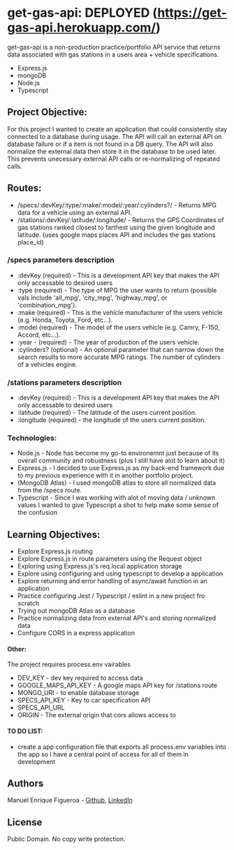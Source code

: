 # get-gas-api: DEPLOYED (https://get-gas-api.herokuapp.com/)
get-gas-api is a non-production practice/portfolio API service that returns data associated with gas stations in a users area + vehicle specifications. 
* Express.js
* mongoDB
* Node.js
* Typescript

## Project Objective:
For this project I wanted to create an application that could consistently stay connected to a database during usage. The API will call an external API on database failure or if a item is not found in a DB query. The API will also normalize the external data then store it in the database to be used later. This prevents unecessary external API calls or re-normalizing of repeated calls.

## Routes:
* /specs/:devKey/:type/:make/:model/:year/:cylinders?/ - Returns MPG data for a vehicle using an external API.
* /stations/:devKey/:latitude/:longitude/ - Returns the GPS Coordinates of gas stations ranked closest to farthest using the given longitude and latitude. (uses google maps places API and includes the gas stations place_id)

### /specs parameters description
* :devKey (required) - This is a development API key that makes the API only accessable to desired users
* :type (required) - The type of MPG the user wants to return (possible vals include 'all_mpg', 'city_mpg', 'highway_mpg', or 'combination_mpg').
* :make (required) - This is the vehicle manufacturer of the users vehicle (e.g. Honda, Toyota, Ford, etc...).
* :model (required) - The model of the users vehicle (e.g. Camry, F-150, Accord, etc...).
* :year - (required) - The year of production of the users vehicle.
* :cylinders? (optional) - An optional parameter that can narrow down the search results to more accurate MPG ratings. The number of cylinders of a vehicles engine.

### /stations parameters description
* :devKey (required) - This is a development API key that makes the API only accessable to desired users
* :latitude (required) - The latitude of the users current position.
* :longitude (required) - the longitude of the users current position.


### Technologies:
* Node.js - Node has become my go-to environemnt just because of its overall community and robustness (plus I still have alot to learn about it)
* Express.js - I decided to use Express.js as my back-end framework due to my previous experience with it in another portfolio project.
* (MongoDB Atlas) - I used mongoDB atlas to store all normalized data from the /specs route.
* Typescript - Since I was working with alot of moving data / unknown values I wanted to give Typescript a shot to help make some sense of the confusion

## Learning Objectives:
* Explore Express.js routing
* Explore Express.js in route parameters using the Request object
* Exploring using Express.js's req.local application storage
* Explore using configuring and using typescript to develop a application
* Explore returning and error handling of async/await function in an application
* Practice configuring Jest / Typescript / eslint in a new project fro scratch
* Trying out mongoDB Atlas as a database
* Practice normalizing data from external API's and storing normalized data
* Configure CORS in a express application

#### Other:
The project requires process.env vairables 
* DEV_KEY - dev key required to access data
* GOOGLE_MAPS_API_KEY - A google maps API key for /stations route
* MONGO_URI - to enable database storage
* SPECS_API_KEY - Key to car specification API
* SPECS_API_URL
* ORIGIN - The external origin that cors allows access to

#### TO DO LIST:
* create a app configuration file that exports all process.env variables into the app so I have a central point of access for all of them in development

## Authors
Manuel Enrique Figueroa - [Github](https://github.com/FicusCarica308), [LinkedIn](https://www.linkedin.com/in/manuel-figueroa-292216215)

## License
Public Domain. No copy write protection.
